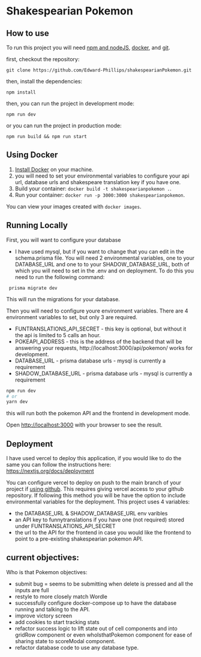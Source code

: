 # Shakespearian Pokemon
## How to use

To run this project you will need [npm and nodeJS](https://docs.npmjs.com/downloading-and-installing-node-js-and-npm), [docker](https://docs.docker.com/get-started/), and [git](https://git-scm.com/).

first, checkout the repository:

```
git clone https://github.com/Edward-Phillips/shakespearianPokemon.git
```

then, install the dependencies:

```
npm install
```

then, you can run the project in development mode:

```
npm run dev
```

or you can run the project in production mode:

```
npm run build && npm run start
```

## Using Docker

1. [Install Docker](https://docs.docker.com/get-docker/) on your machine.
1. you will need to set your environmental variables to configure your api url, database urls and  shakespeare translation key if you have one.
1. Build your container: `docker build -t shakespearianpokemon .`.
1. Run your container: `docker run -p 3000:3000 shakespearianpokemon`.

You can view your images created with `docker images`.
## Running Locally

First, you will want to configure your database 
- I have used mysql, but if you want to change that you can edit in the schema.prisma file.
You will need 2 environmental variables, one to your DATABASE_URL and one to to your SHADOW_DATABASE_URL, both of which you will need to set in the .env and on deployment.
To do this you need to run the following command:

``` prisma migrate dev```


This will run the migrations for your database.

Then you will need to configure youre environment variables. There are 4 environment variables to set, but only 3 are required.
 - FUNTRANSLATIONS_API_SECRET - this key is optional, but without it the api is limited to 5 calls an hour.
  - POKEAPI_ADDRESS - this is the address of the backend that will be answering your requests, http://localhost:3000/api/pokemon/ works for development.
  - DATABASE_URL - prisma database urls - mysql is currently a requirement
  - SHADOW_DATABASE_URL - prisma database urls - mysql is currently a requirement

```bash
npm run dev
# or
yarn dev
```

this will run both the pokemon API and the  frontend in development mode.

Open [http://localhost:3000](http://localhost:3000) with your browser to see the result.
## Deployment

I have used vercel to deploy this application, if you would like to do the same you can follow the instructions here: https://nextjs.org/docs/deployment

You can configure vercel to deploy on push to the main branch of your project if [using github](https://vercel.com/docs/concepts/git/vercel-for-github). This requires giving vercel access to your github repository. If following this method you will be have the option to include environmental variables for the deployment. This project uses 4 variables: 
- the DATABASE_URL  & SHADOW_DATABASE_URL env varibles
- an API key to funnytranslations if you have one (not required) stored under FUNTRANSLATIONS_API_SECRET
- the url to the API for the frontend in case you would like the frontend to point to a pre-existing shakespearian pokemon API.


## current objectives:

Who is that Pokemon objectives:
- submit bug = seems to be submitting when delete is pressed and all the inputs are full
- restyle to more closely match Wordle
- successfully configure docker-compose up to have the database running and talking to the API.
- improve victory screen
- add cookies to start tracking stats
- refactor success logic to lift state out of cell components and into gridRow component or even whoIsthatPokemon component for ease of sharing state to scoreModal component.
- refactor database code to use any database type.